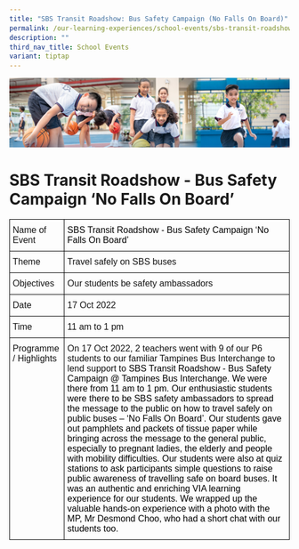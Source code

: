 ```yaml
---
title: "SBS Transit Roadshow: Bus Safety Campaign (No Falls On Board)"
permalink: /our-learning-experiences/school-events/sbs-transit-roadshow-bus-safety-campaign-no-falls-on-board/
description: ""
third_nav_title: School Events
variant: tiptap
---
```

![](/images/Our%20Learning%20Experiences.jpg)

SBS Transit Roadshow - Bus Safety Campaign ‘No Falls On Board’
===============================================================

<style type="text/css">
.tg  {border-collapse:collapse;border-spacing:0;}
.tg td{border-color:black;border-style:solid;border-width:1px;font-family:Arial, sans-serif;font-size:14px;
  overflow:hidden;padding:10px 5px;word-break:normal;}
.tg th{border-color:black;border-style:solid;border-width:1px;font-family:Arial, sans-serif;font-size:14px;
  font-weight:normal;overflow:hidden;padding:10px 5px;word-break:normal;}
.tg .tg-k7n2{color:#121212;font-size:16px;text-align:left;vertical-align:top}
</style>
<table class="tg">
<thead>
  <tr>
    <th class="tg-k7n2">Name of Event</th>
    <th class="tg-k7n2"><span style="color:black">SBS Transit Roadshow - Bus Safety Campaign ‘No Falls On Board’</span></th>
  </tr>
</thead>
<tbody>
  <tr>
    <td class="tg-k7n2">Theme</td>
    <td class="tg-k7n2">Travel safely on SBS buses</td>
  </tr>
  <tr>
    <td class="tg-k7n2">Objectives</td>
    <td class="tg-k7n2">Our students be safety ambassadors </td>
  </tr>
  <tr>
    <td class="tg-k7n2">Date</td>
    <td class="tg-k7n2">17 Oct 2022</td>
  </tr>
  <tr>
    <td class="tg-k7n2">Time</td>
    <td class="tg-k7n2">11 am to 1 pm</td>
  </tr>
  <tr>
    <td class="tg-k7n2">Programme / Highlights<br> </td>
    <td class="tg-k7n2">On 17 Oct 2022, 2 teachers went with 9 of our P6 students to our familiar Tampines Bus Interchange to lend support to <span style="color:black">SBS Transit Roadshow - Bus Safety Campaign @ Tampines Bus Interchange. We were there from 11 am to 1 pm. Our enthusiastic students were there to be SBS safety ambassadors to spread the message to the public on how to travel safely on public buses – ‘No Falls On Board’. Our students gave out pamphlets and packets of tissue paper while bringing across the message to the general public, especially to pregnant ladies, the elderly and people with mobility difficulties. Our students were also at quiz stations to ask participants simple questions to raise public awareness of travelling safe on board buses. It was an authentic and enriching VIA learning experience for our students. We wrapped up the valuable hands-on experience with a photo with the MP, Mr Desmond Choo, who had a short chat with our students too.</span></td>
  </tr>
</tbody>
</table>
